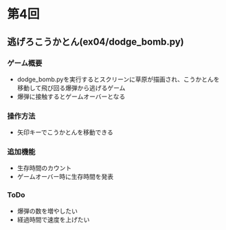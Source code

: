 # 第4回
## 逃げろこうかとん(ex04/dodge_bomb.py)
### ゲーム概要
- dodge_bomb.pyを実行するとスクリーンに草原が描画され、こうかとんを移動して飛び回る爆弾から逃げるゲーム
- 爆弾に接触するとゲームオーバーとなる
### 操作方法
- 矢印キーでこうかとんを移動できる
### 追加機能
- 生存時間のカウント
- ゲームオーバー時に生存時間を発表
### ToDo
- 爆弾の数を増やしたい
- 経過時間で速度を上げたい